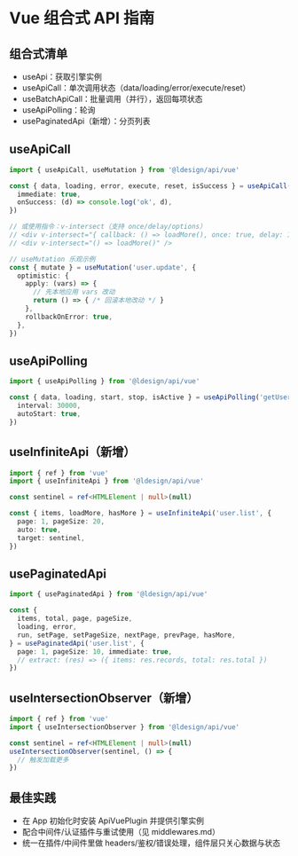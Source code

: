 # Vue 组合式 API 指南

## 组合式清单
- useApi：获取引擎实例
- useApiCall：单次调用状态（data/loading/error/execute/reset）
- useBatchApiCall：批量调用（并行），返回每项状态
- useApiPolling：轮询
- usePaginatedApi（新增）：分页列表

## useApiCall
```ts
import { useApiCall, useMutation } from '@ldesign/api/vue'

const { data, loading, error, execute, reset, isSuccess } = useApiCall('getUserInfo', {
  immediate: true,
  onSuccess: (d) => console.log('ok', d),
})

// 或使用指令：v-intersect（支持 once/delay/options）
// <div v-intersect="{ callback: () => loadMore(), once: true, delay: 100 }" />
// <div v-intersect="() => loadMore()" />

// useMutation 乐观示例
const { mutate } = useMutation('user.update', {
  optimistic: {
    apply: (vars) => {
      // 先本地应用 vars 改动
      return () => { /* 回滚本地改动 */ }
    },
    rollbackOnError: true,
  },
})
```

## useApiPolling
```ts
import { useApiPolling } from '@ldesign/api/vue'

const { data, loading, start, stop, isActive } = useApiPolling('getUserInfo', {
  interval: 30000,
  autoStart: true,
})
```

## useInfiniteApi（新增）
```ts
import { ref } from 'vue'
import { useInfiniteApi } from '@ldesign/api/vue'

const sentinel = ref<HTMLElement | null>(null)

const { items, loadMore, hasMore } = useInfiniteApi('user.list', {
  page: 1, pageSize: 20,
  auto: true,
  target: sentinel,
})
```

## usePaginatedApi
```ts
import { usePaginatedApi } from '@ldesign/api/vue'

const {
  items, total, page, pageSize,
  loading, error,
  run, setPage, setPageSize, nextPage, prevPage, hasMore,
} = usePaginatedApi('user.list', {
  page: 1, pageSize: 10, immediate: true,
  // extract: (res) => ({ items: res.records, total: res.total })
})
```

## useIntersectionObserver（新增）
```ts
import { ref } from 'vue'
import { useIntersectionObserver } from '@ldesign/api/vue'

const sentinel = ref<HTMLElement | null>(null)
useIntersectionObserver(sentinel, () => {
  // 触发加载更多
})
```

## 最佳实践
- 在 App 初始化时安装 ApiVuePlugin 并提供引擎实例
- 配合中间件/认证插件与重试使用（见 middlewares.md）
- 统一在插件/中间件里做 headers/鉴权/错误处理，组件层只关心数据与状态

